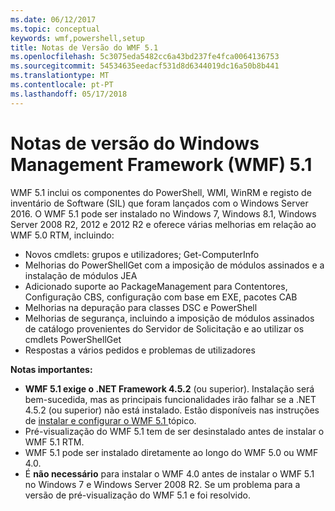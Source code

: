 ```yaml
---
ms.date: 06/12/2017
ms.topic: conceptual
keywords: wmf,powershell,setup
title: Notas de Versão do WMF 5.1
ms.openlocfilehash: 5c3075eda5482cc6a43bd237fe4fca0064136753
ms.sourcegitcommit: 54534635eedacf531d8d6344019dc16a50b8b441
ms.translationtype: MT
ms.contentlocale: pt-PT
ms.lasthandoff: 05/17/2018
---
```

# <a name="windows-management-framework-wmf-51-release-notes"></a>Notas de versão do Windows Management Framework (WMF) 5.1 #

WMF 5.1 inclui os componentes do PowerShell, WMI, WinRM e registo de inventário de Software (SIL) que foram lançados com o Windows Server 2016.
O WMF 5.1 pode ser instalado no Windows 7, Windows 8.1, Windows Server 2008 R2, 2012 e 2012 R2 e oferece várias melhorias em relação ao WMF 5.0 RTM, incluindo:

- Novos cmdlets: grupos e utilizadores; Get-ComputerInfo
- Melhorias do PowerShellGet com a imposição de módulos assinados e a instalação de módulos JEA
- Adicionado suporte ao PackageManagement para Contentores, Configuração CBS, configuração com base em EXE, pacotes CAB
- Melhorias na depuração para classes DSC e PowerShell
- Melhorias de segurança, incluindo a imposição de módulos assinados de catálogo provenientes do Servidor de Solicitação e ao utilizar os cmdlets PowerShellGet
- Respostas a vários pedidos e problemas de utilizadores

**Notas importantes:**

- **WMF 5.1 exige o .NET Framework 4.5.2** (ou superior). Instalação será bem-sucedida, mas as principais funcionalidades irão falhar se a .NET 4.5.2 (ou superior) não está instalado. Estão disponíveis nas instruções de [instalar e configurar o WMF 5.1 ](https://msdn.microsoft.com/powershell/wmf/5.1/install-configure) tópico.
- Pré-visualização do WMF 5.1 tem de ser desinstalado antes de instalar o WMF 5.1 RTM.
- WMF 5.1 pode ser instalado diretamente ao longo do WMF 5.0 ou WMF 4.0.
- É __não necessário__ para instalar o WMF 4.0 antes de instalar o WMF 5.1 no Windows 7 e Windows Server 2008 R2. Se um problema para a versão de pré-visualização do WMF 5.1 e foi resolvido.
